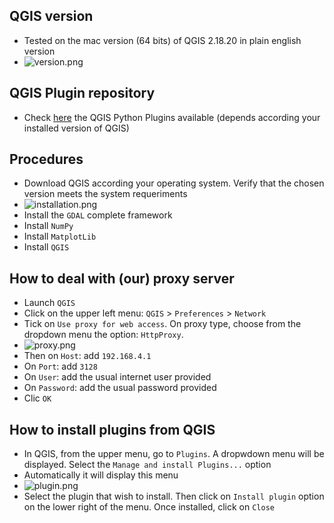 ## QGIS version
* Tested on the mac version (64 bits) of QGIS 2.18.20 in plain english version
* ![version.png](https://bitbucket.org/repo/ayrEdXL/images/2685026011-qgis.png)

## QGIS Plugin repository
* Check [here](https://plugins.qgis.org/plugins/plugins.xml) the QGIS Python Plugins available (depends according your installed version of QGIS)

## Procedures
* Download QGIS according your operating system. Verify that the chosen version meets the system requeriments
* ![installation.png](https://bitbucket.org/repo/ayrEdXL/images/2227180961-installation.png)
* Install the `GDAL` complete framework
* Install `NumPy`
* Install `MatplotLib`
* Install `QGIS`

## How to deal with (our) proxy server
* Launch `QGIS`
* Click on the upper left menu: `QGIS` > `Preferences` > `Network`
* Tick on `Use proxy for web access`. On proxy type, choose from the dropdown menu the option: `HttpProxy`. 
* ![proxy.png](https://bitbucket.org/repo/ayrEdXL/images/2044149627-proxy.png)
* Then on `Host`: add `192.168.4.1`
* On `Port`: add `3128`
* On `User`: add the usual internet user provided
* On `Password`: add the usual password provided
* Clic `OK`

## How to install plugins from QGIS
* In QGIS, from the upper menu, go to `Plugins`. A dropwdown menu will be displayed. Select the `Manage and install Plugins...` option
* Automatically it will display this menu
* ![plugin.png](https://bitbucket.org/repo/ayrEdXL/images/261314794-plugins.png)
* Select the plugin that wish to install. Then click on `Install plugin` option on the lower right of the menu. Once installed, click on `Close`

 
